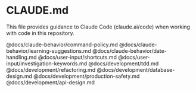 # CLAUDE.md

This file provides guidance to Claude Code (claude.ai/code) when working with code in this repository.

@docs/claude-behavior/command-policy.md
@docs/claude-behavior/learning-suggestions.md
@docs/claude-behavior/date-handling.md
@docs/user-input/shortcuts.md
@docs/user-input/investigation-keywords.md
@docs/development/tdd.md
@docs/development/refactoring.md
@docs/development/database-design.md
@docs/development/production-safety.md
@docs/development/api-design.md